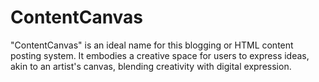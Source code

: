 # ContentCanvas
"ContentCanvas" is an ideal name for this blogging or HTML content posting system. It embodies a creative space for users to express ideas, akin to an artist's canvas, blending creativity with digital expression.
